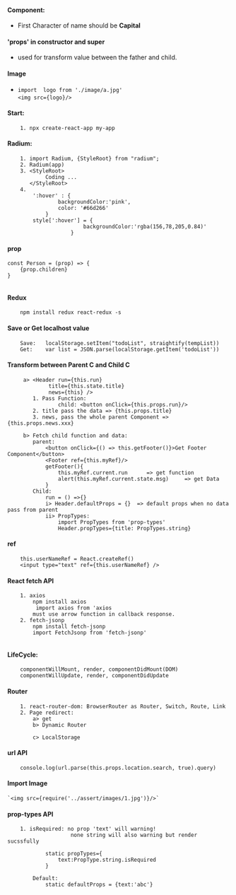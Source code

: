 #### Component:
* First Character of name should be **Capital**

#### 'props' in constructor and super
* used for transform value between the father and child.

#### Image
*  `import  logo from './image/a.jpg'` <br>
    `<img src={logo}/>`

#### Start:
```
    1. npx create-react-app my-app

```
#### Radium:
```
    1. import Radium, {StyleRoot} from "radium";
    2. Radium(app)
    3. <StyleRoot>
            Coding ... 
       </StyleRoot>
    4. 
        ':hover' : {
                backgroundColor:'pink',
                color: '#66d266'
            }
        style[':hover'] = {
                        backgroundColor:'rgba(156,78,205,0.84)'
                    }
```

#### prop
```
const Person = (prop) => {
    {prop.children}
}
    
```

#### Redux
```
    npm install redux react-redux -s
```

#### Save or Get localhost value
```
    Save:   localStorage.setItem("todoList", straightify(tempList))
    Get:    var list = JSON.parse(localStorage.getItem('todoList'))
```

#### Transform between Parent C and Child C
```
     a> <Header run={this.run} 
             title={this.state.title}        
             news={this} />
        1. Pass Function: 
                child: <button onClick={this.props.run}/>
        2. title pass the data => {this.props.title}
        3. news, pass the whole parent Component => {this.props.news.xxx}
     
     b> Fetch child function and data:
        parent:
            <button onClick={() => this.getFooter()}>Get Footer Component</button>
            <Footer ref={this.myRef}/>
            getFooter(){ 
                this.myRef.current.run      => get function
                alert(this.myRef.current.state.msg)     => get Data
            }
        Child: 
            run = () =>{}
            i> Header.defaultProps = {}  => default props when no data pass from parent
            ii> PropTypes:
                import PropTypes from 'prop-types'
                Header.propTypes={title: PropTypes.string} 
```

#### ref
```
    this.userNameRef = React.createRef()
    <input type="text" ref={this.userNameRef} />
```

#### React fetch API
```
    1. axios
        npm install axios
         import axios from 'axios
        must use arrow function in callback response.
    2. fetch-jsonp
        npm install fetch-jsonp
        import FetchJsonp from 'fetch-jsonp'
        

```
#### LifeCycle:
```
    componentWillMount, render, componentDidMount(DOM)
    componentWillUpdate, render, componentDidUpdate
```
#### Router
```
    1. react-router-dom: BrowserRouter as Router, Switch, Route, Link
    2. Page redirect:
        a> get 
        b> Dynamic Router
            
        c> LocalStorage
```

#### url API
```
    console.log(url.parse(this.props.location.search, true).query)
```

#### Import Image
    `<img src={require('../assert/images/1.jpg')}/>`

#### prop-types API
```
    1. isRequired: no prop 'text' will warning!
                    none string will also warning but render sucssfully
        
            static propTypes={
                text:PropType.string.isRequired
            }
        
        Default:
            static defaultProps = {text:'abc'}

```
